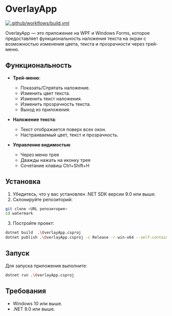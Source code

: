 # OverlayApp
[![.github/workflows/build.yml](https://github.com/alexeynau/watermark/actions/workflows/build.yml/badge.svg)](https://github.com/alexeynau/watermark/actions/workflows/build.yml) 

OverlayApp — это приложение на WPF и Windows Forms, которое предоставляет функциональность наложения текста на экран с возможностью изменения цвета, текста и прозрачности через трей-меню.

## Функциональность

- **Трей-меню**:
  - Показать/Спрятать наложение.
  - Изменить цвет текста.
  - Изменить текст наложения.
  - Изменить прозрачность текста.
  - Выход из приложения.

- **Наложение текста**:
  - Текст отображается поверх всех окон.
  - Настраиваемый цвет, текст и прозрачность.

- **Управление видимостью**
  - Через меню трея
  - Дважды нажать на иконку трея
  - Сочетание клавиш Ctrl+Shift+H 

## Установка

1. Убедитесь, что у вас установлен .NET SDK версии 9.0 или выше.
2. Склонируйте репозиторий:
```bash
git clone <URL репозитория>
cd watermark
```
3. Постройте проект:
```bash
dotnet build  .\OverlayApp.csproj
dotnet publish .\OverlayApp.csproj -c Release -r win-x64 --self-contained true
```
## Запуск
Для запуска приложения выполните:
```bash
dotnet run .\OverlayApp.csproj
```

## Требования
* Windows 10 или выше.
* .NET 9.0 или выше.